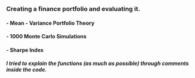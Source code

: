 ### Creating a finance portfolio and evaluating it.

#### - Mean - Variance Portfolio Theory
#### - 1000 Monte Carlo Simulations
#### - Sharpe Index

##### I tried to explain the functions (as much as possible) through comments inside the code.
